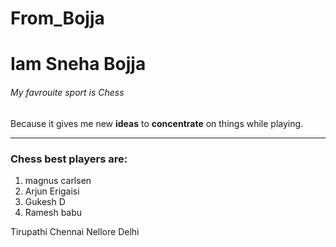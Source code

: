 # From_Bojja
# Iam Sneha Bojja
###### My favrouite sport is Chess

 Because it gives me new **ideas** to **concentrate** on things while playing.

 ---

 ### Chess best players are:
 1. magnus carlsen
 2. Arjun Erigaisi
 3. Gukesh D
 4. Ramesh babu

 Tirupathi
 Chennai
 Nellore
 Delhi
